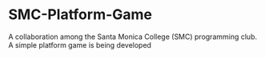 # SMC-Platform-Game
A collaboration among the Santa Monica College (SMC) programming club. A simple platform game is being developed
